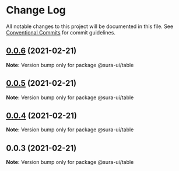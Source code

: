 # Change Log

All notable changes to this project will be documented in this file.
See [Conventional Commits](https://conventionalcommits.org) for commit guidelines.

## [0.0.6](https://github.com/LyhourChhen/table/compare/v0.0.5...v0.0.6) (2021-02-21)

**Note:** Version bump only for package @sura-ui/table





## [0.0.5](https://github.com/LyhourChhen/table/compare/v0.0.4...v0.0.5) (2021-02-21)

**Note:** Version bump only for package @sura-ui/table





## [0.0.4](https://github.com/LyhourChhen/table/compare/v0.0.3...v0.0.4) (2021-02-21)

**Note:** Version bump only for package @sura-ui/table





## 0.0.3 (2021-02-21)

**Note:** Version bump only for package @sura-ui/table

